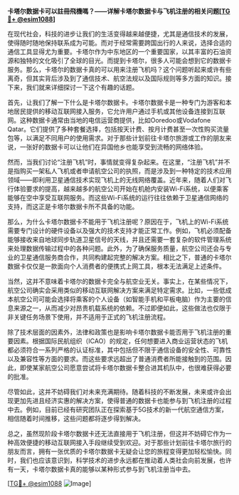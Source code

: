 **卡塔尔数据卡可以註冊飛機嗎？——详解卡塔尔数据卡与飞机注册的相关问题[[TG💪+ @esim1088](https://t.me/s/esim1088)]**

在现代社会，科技的进步让我们的生活变得越来越便捷，尤其是通信技术的发展，使得随时随地保持联系成为可能。而对于经常需要跨国出行的人来说，选择合适的通信工具显得尤为重要。卡塔尔作为中东地区的一个重要国家，以其丰富的石油资源和独特的文化吸引了全球的目光。而提到卡塔尔，很多人可能会想到它的数据卡服务。那么，卡塔尔的数据卡真的可以用来注册飞机吗？这个问题听起来或许有些离奇，但其实背后涉及到了通信技术、航空法规以及国际规则等多方面的知识。接下来，我们就来详细探讨一下这个有趣的话题。

首先，让我们了解一下什么是卡塔尔数据卡。卡塔尔数据卡是一种专门为游客和本地居民提供的移动互联网接入服务，它允许用户通过手机或其他设备连接到互联网。这种数据卡通常由当地的电信运营商提供，比如Ooredoo或Vodafone Qatar。它们提供了多种套餐选择，包括按天计费、按月计费甚至一次性购买流量包等，以满足不同用户的使用需求。对于那些计划前往卡塔尔旅游或工作的朋友来说，一张好的数据卡可以让他们在异国他乡也能享受到流畅的网络体验。

然而，当我们讨论“注册飞机”时，事情就变得复杂起来。在这里，“注册飞机”并不是指购买一架私人飞机或者申请航空公司的执照，而是涉及到一种特定的技术应用领域——即利用卫星通信技术实现飞机上的无线网络覆盖。近年来，随着人们对飞行体验要求的提高，越来越多的航空公司开始在机舱内安装Wi-Fi系统，以便乘客能够在空中享受互联网服务。而这些Wi-Fi系统的运行往往依赖于卫星通信网络的支持，而这正是卡塔尔数据卡所不具备的功能。

那么，为什么卡塔尔数据卡不能用于飞机注册呢？原因在于，飞机上的Wi-Fi系统需要专门设计的硬件设备以及强大的技术支持才能正常工作。例如，飞机必须配备能够接收来自地球同步轨道卫星信号的天线，并且还需要一套复杂的软件管理系统来处理数据传输过程中的各种问题。此外，为了确保服务质量，航空公司还会与专业的卫星通信服务商合作，共同构建起完整的解决方案。相比之下，普通的卡塔尔数据卡仅仅是一款面向个人消费者的便携式上网工具，根本无法满足上述条件。

当然，这并不意味着卡塔尔的数据卡完全与航空业无关。事实上，在某些情况下，航空公司确实会采用类似的移动互联网解决方案来满足特定需求。比如，一些低成本航空公司可能会选择将乘客的个人设备（如智能手机和平板电脑）作为主要的信息来源之一，从而减少对昂贵机载系统的依赖。不过即便如此，这些做法也仅限于非关键任务场景下使用，并不适用于正式的飞机注册流程。

除了技术层面的因素外，法律和政策也是影响卡塔尔数据卡能否用于飞机注册的重要因素。根据国际民航组织（ICAO）的规定，任何想要进入商业运营状态的飞机都必须符合一系列严格的认证标准，其中包括但不限于通信设备的安全性、可靠性以及兼容性等方面的要求。而这些要求远超出了普通消费者所能接触到的范围。因此，即使某家航空公司愿意尝试将卡塔尔数据卡整合进其机队中，也很难获得必要的批准。

尽管如此，这并不妨碍我们对未来充满期待。随着科技的不断发展，未来或许会出现更加先进且经济实惠的解决方案，使得普通的数据卡也能参与到飞机注册的过程中去。例如，目前已经有研究团队正在探索基于5G技术的新一代航空通信方案，相信随着时间推移，这些问题都将逐步得到解决。

总之，虽然现阶段卡塔尔数据卡还无法直接用于飞机注册，但这并不妨碍它作为一种高效便捷的移动互联网接入手段继续受到欢迎。对于那些计划前往卡塔尔旅行的朋友而言，拥有一张优质的卡塔尔数据卡无疑会让您的旅程变得更加轻松愉快。同时，我们也应该意识到，科学技术的进步永远都在推动着人类社会向前发展，也许有一天，卡塔尔数据卡真的能够以某种形式参与到飞机注册当中去。

[[TG💪+ @esim1088](https://t.me/s/esim1088) ![Image](https://i.postimg.cc/4NQfJmqS/Snipaste-2025-05-13-00-14-12.png)]